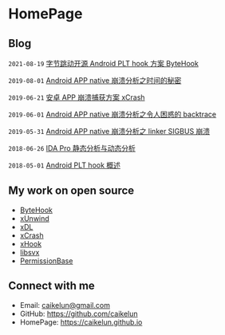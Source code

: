 # HomePage


## Blog

`2021-08-19` [字节跳动开源 Android PLT hook 方案 ByteHook](site/blog/2021-08-19-bytedance-open-source-bytehook.md)

`2019-08-01` [Android APP native 崩溃分析之时间的秘密](site/blog/2019-08-01-android-app-native-crash-secret-of-time.md)

`2019-06-21` [安卓 APP 崩溃捕获方案 xCrash](site/blog/2019-06-21-android-app-crash-capture-solution-xcrash.md)

`2019-06-01` [Android APP native 崩溃分析之令人困惑的 backtrace](site/blog/2019-06-01-android-app-native-crash-confusing-backtrace.md)

`2019-05-31` [Android APP native 崩溃分析之 linker SIGBUS 崩溃](site/blog/2019-05-31-android-app-native-crash-linker-sigbus.md)

`2018-06-26` [IDA Pro 静态分析与动态分析](site/blog/2018-06-26-ida-pro-static-analysis-and-dynamic-analysis.md)

`2018-05-01` [Android PLT hook 概述](site/blog/2018-05-01-android-plt-hook-overview.md)


## My work on open source

* [ByteHook](https://github.com/bytedance/bhook)
* [xUnwind](https://github.com/hexhacking/xUnwind)
* [xDL](https://github.com/hexhacking/xDL)
* [xCrash](https://github.com/iqiyi/xCrash)
* [xHook](https://github.com/iqiyi/xHook)
* [libsvx](https://github.com/caikelun/libsvx)
* [PermissionBase](https://github.com/caikelun/PermissionBase)


## Connect with me

* Email: caikelun@gmail.com
* GitHub: https://github.com/caikelun
* HomePage: https://caikelun.github.io
